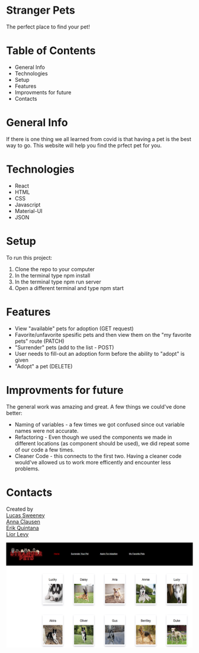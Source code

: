 # Stranger Pets
The perfect place to find your pet!

# Table of Contents
<ul>
  <li>General Info</li>
  <li>Technologies</li>
  <li>Setup</li>
  <li>Features</li>
  <li>Improvments for future</li>
  <li>Contacts</li>
</ul>

# General Info
If there is one thing we all learned from covid is that having a pet is the best way to go. This website will help you find the prfect pet for you. 


# Technologies
<ul>
<li>React</li>
<li>HTML</li>
<li>CSS</li>
<li>Javascript</li>
<li>Material-UI</li>
<li>JSON</li>
</ul>

# Setup
To run this project: <ol>
  <li>Clone the repo to your computer</li>
  <li>In the terminal type npm install</li>
  <li>In the terminal type npm run server</li>
  <li>Open a different terminal and type npm start</li>
  </ol>

# Features
<ul>
  <li>View "available" pets for adoption (GET request)</li>
  <li>Favorite/unfavorite spesific pets and then view them on the "my favorite pets" route (PATCH)</li>
  <li>"Surrender" pets (add to the list - POST)</li>
  <li>User needs to fill-out an adoption form before the ability to "adopt" is given</li>
  <li>"Adopt" a pet (DELETE) </li>
</ul>

# Improvments for future
The general work was amazing and great. A few things we could've done better:
    <ul>
    <li>Naming of variables - a few times we got confused since out variable names were not accurate.</li>
    <li>Refactoring - Even though we used the components we made in different locations (as component should be used), we did repeat some of our code a few times.</li>
    <li>Cleaner Code - this connects to the first two. Having a cleaner code would've allowed us to work more efficently and encounter less problems.</li>
    </ul>

# Contacts
Created by <br>
<a href="https://www.linkedin.com/in/lucas-sweeney-b7840023b/" target="_blank">Lucas Sweeney</a><br>
<a href="https://www.linkedin.com/in/anna-revall-clausen/" target="_blank">Anna Clausen</a><br>
<a href="https://www.linkedin.com/in/lucas-sweeney-b7840023b/" target="_blank">Erik Quintana</a><br>
<a href="https://www.linkedin.com/in/liordl/" target="_blank">Lior Levy</a><br>


![Stranger Pets Web](./src/Stranger-Pets-image.png "Stranger Pets")